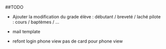 ##TODO

- Ajouter la modification du grade
    élève : débutant / breveté / laché
    pilote : cours / baptèmes / ...

- mail template

- refont login phone view pas de card pour phone view